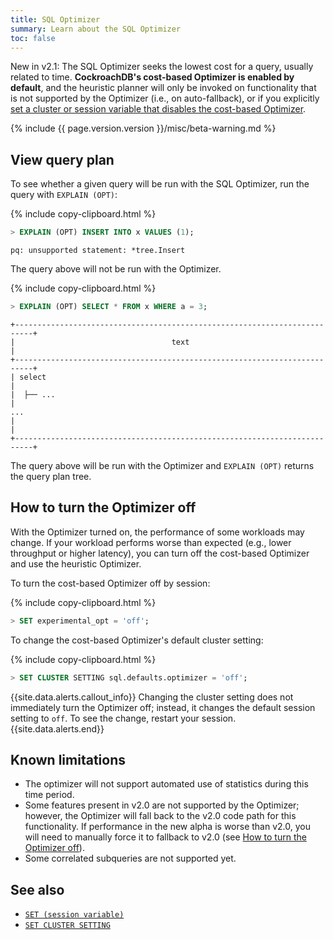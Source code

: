 ```yaml
---
title: SQL Optimizer
summary: Learn about the SQL Optimizer
toc: false
---
```


<span class="version-tag">New in v2.1:</span> The SQL Optimizer seeks the lowest cost for a query, usually related to time. **CockroachDB's cost-based Optimizer is enabled by default**, and the heuristic planner will only be invoked on functionality that is not supported by the Optimizer (i.e., on auto-fallback), or if you explicitly [set a cluster or session variable that disables the cost-based Optimizer](#how-to-turn-the-optimizer-off).

{% include {{ page.version.version }}/misc/beta-warning.md %}

<div id="toc"></div>

## View query plan

To see whether a given query will be run with the SQL Optimizer, run the query with `EXPLAIN (OPT)`:

{% include copy-clipboard.html %}
~~~ sql
> EXPLAIN (OPT) INSERT INTO x VALUES (1);
~~~

~~~
pq: unsupported statement: *tree.Insert
~~~

The query above will not be run with the Optimizer.

{% include copy-clipboard.html %}
~~~ sql
> EXPLAIN (OPT) SELECT * FROM x WHERE a = 3;
~~~

~~~
+--------------------------------------------------------------------------+
|                                   text                                   |
+--------------------------------------------------------------------------+
| select                                                                   |
|  ├── ...                                                                 |
...
|                                                                          |
+--------------------------------------------------------------------------+
~~~

The query above will be run with the Optimizer and `EXPLAIN (OPT)` returns the query plan tree.

## How to turn the Optimizer off

With the Optimizer turned on, the performance of some workloads may change. If your workload performs worse than expected (e.g., lower throughput or higher latency), you can turn off the cost-based Optimizer and use the heuristic Optimizer.

To turn the cost-based Optimizer off by session:

{% include copy-clipboard.html %}
~~~ sql
> SET experimental_opt = 'off';
~~~

To change the cost-based Optimizer's default cluster setting:

{% include copy-clipboard.html %}
~~~ sql
> SET CLUSTER SETTING sql.defaults.optimizer = 'off';
~~~

{{site.data.alerts.callout_info}}
Changing the cluster setting does not immediately turn the Optimizer off; instead, it changes the default session setting to `off`. To see the change, restart your session.
{{site.data.alerts.end}}

## Known limitations

- The optimizer will not support automated use of statistics during this time period.
- Some features present in v2.0 are not supported by the Optimizer; however, the Optimizer will fall back to the v2.0 code path for this functionality. If performance in the new alpha is worse than v2.0, you will need to manually force it to fallback to v2.0 (see [How to turn the Optimizer off](#how-to-turn-the-optimizer-off)).
- Some correlated subqueries are not supported yet.

## See also

- [`SET (session variable)`](set-vars.html)
- [`SET CLUSTER SETTING`](set-cluster-setting.html)

